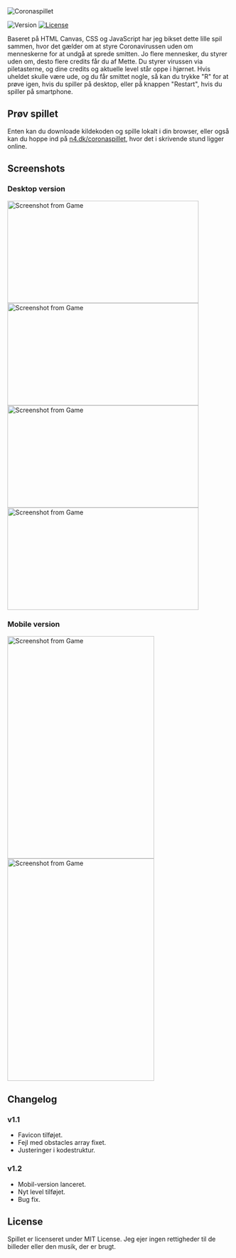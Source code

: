 <img src="https://i.imgur.com/VmlVGvy.png" alt="Coronaspillet" />

<img src="https://img.shields.io/badge/version-1.2-red" alt="Version" /> <a href="LICENSE"><img src="https://img.shields.io/badge/license-MIT-green" alt="License" /></a>

Baseret på HTML Canvas, CSS og JavaScript har jeg bikset dette lille spil sammen, hvor det gælder om at styre Coronavirussen uden om menneskerne for at undgå at sprede smitten. Jo flere mennesker, du styrer uden om, desto flere credits får du af Mette. Du styrer virussen via piletasterne, og dine credits og aktuelle level står oppe i hjørnet. Hvis uheldet skulle være ude, og du får smittet nogle, så kan du trykke "R" for at prøve igen, hvis du spiller på desktop, eller på knappen "Restart", hvis du spiller på smartphone.

## Prøv spillet

Enten kan du downloade kildekoden og spille lokalt i din browser, eller også kan du hoppe ind på [n4.dk/coronaspillet](http://n4.dk/coronaspillet), hvor det i skrivende stund ligger online.

## Screenshots

### Desktop version

<img src="https://i.imgur.com/gYt5ME8.png" alt="Screenshot from Game" width="430" height="230" /> <img src="https://i.imgur.com/bwbQ2q2.png" alt="Screenshot from Game" width="430" height="230" /> <img src="https://i.imgur.com/8F4QnrV.png" alt="Screenshot from Game" width="430" height="230" /> <img src="https://i.imgur.com/AgXee7Z.png" alt="Screenshot from Game" width="430" height="230" />

### Mobile version

<img src="https://i.imgur.com/MTtgdfx.png" alt="Screenshot from Game" width="330" height="500" /> <img src="https://i.imgur.com/mod2dcm.png" alt="Screenshot from Game" width="330" height="500" />

## Changelog

### v1.1

- Favicon tilføjet.
- Fejl med obstacles array fixet.
- Justeringer i kodestruktur.

### v1.2

- Mobil-version lanceret.
- Nyt level tilføjet.
- Bug fix.

## License

Spillet er licenseret under MIT License. Jeg ejer ingen rettigheder til de billeder eller den musik, der er brugt.
